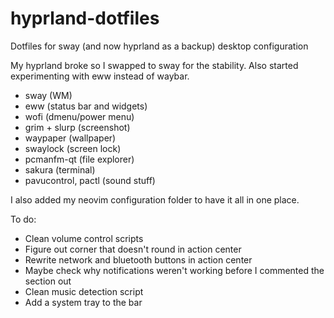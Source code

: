 # hyprland-dotfiles
Dotfiles for sway (and now hyprland as a backup) desktop configuration

My hyprland broke so I swapped to sway for the stability. Also started experimenting with eww instead of waybar.

- sway (WM)
- eww (status bar and widgets)
- wofi (dmenu/power menu)
- grim + slurp (screenshot)
- waypaper (wallpaper)
- swaylock (screen lock)
- pcmanfm-qt (file explorer)
- sakura (terminal)
- pavucontrol, pactl (sound stuff)

I also added my neovim configuration folder to have it all in one place.

To do:
- Clean volume control scripts
- Figure out corner that doesn't round in action center
- Rewrite network and bluetooth buttons in action center
- Maybe check why notifications weren't working before I commented the section out
- Clean music detection script
- Add a system tray to the bar
